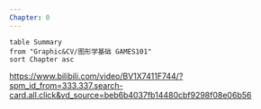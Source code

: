 ```yaml
---
Chapter: 0
---
```


```dataview
table Summary
from "Graphic&CV/图形学基础 GAMES101"
sort Chapter asc
```

https://www.bilibili.com/video/BV1X7411F744/?spm_id_from=333.337.search-card.all.click&vd_source=beb6b4037fb14480cbf9298f08e06b56

